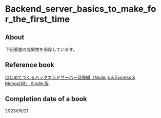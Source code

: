 # Backend_server_basics_to_make_for_the_first_time

## About

下記著書の成果物を保存しています。

## Reference book

[はじめてつくるバックエンドサーバー発展編（Node.js & Express & MongoDB） Kindle 版](https://amzn.to/41So0bv)

## Completion date of a book

2023/05/21
